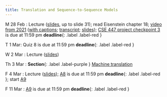 ```yaml
---
title: Translation and Sequence-to-Sequence Models
---
```


M 28 Feb
: Lecture ([slides](../assets/slides/seq2seq.pdf), up to slide 31); read Eisenstein chapter 18; [video from 2021](https://drive.google.com/file/d/18J0RTgezne5rfu5f9ryaA4Yu1V567q28/view?usp=sharing) ([with captions](https://drive.google.com/file/d/1Sej4uNP5bjH0Cot73QKVu5ymHbRWwbN7/view?usp=sharing); [transcript](https://drive.google.com/file/d/1UR1RuQCQHVHn4CL5KabtlnVK7DLnt0WK/view?usp=sharing); [slides](https://drive.google.com/file/d/1BZ6IKDjn12TI8Vg-uf0PvSMZg_C1T9gm/view?usp=sharing));  [CSE 447 project checkpoint 3](../assets/docs/project-447.pdf) is due at 11:59 pm  **deadline**{: .label .label-red }

T 1 Mar: 
Quiz 8 is due at 11:59 pm **deadline**{: .label .label-red }

W 2 Mar
: Lecture ([slides](../assets/slides/seq2seq.pdf))

Th 3 Mar
: **Section**{: .label .label-purple } [Machine translation](#)

F 4 Mar
: Lecture  ([slides](../assets/slides/seq2seq.pdf)); [A8](../assets/docs/A8.pdf) is due at 11:59 pm **deadline**{: .label .label-red };  start [A9](../assets/docs/A9.pdf) 

F 11 Mar
  : [A9](../assets/docs/A9.pdf) is due at 11:59 pm **deadline**{: .label .label-red }


